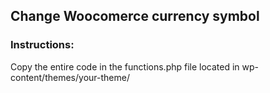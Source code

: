 ## Change Woocomerce currency symbol
### Instructions:

Copy the entire code in the functions.php file located in wp-content/themes/your-theme/